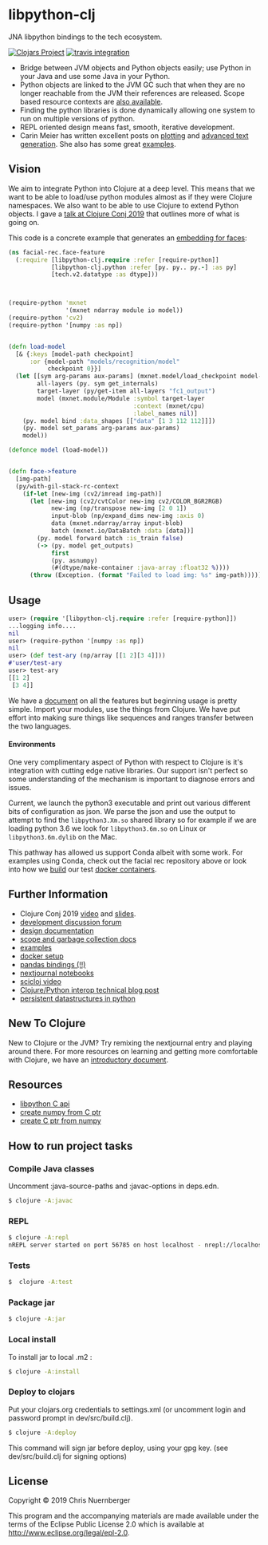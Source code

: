 # libpython-clj

JNA libpython bindings to the tech ecosystem.

[![Clojars Project](https://img.shields.io/clojars/v/cnuernber/libpython-clj.svg)](https://clojars.org/cnuernber/libpython-clj)
[![travis integration](https://travis-ci.com/cnuernber/libpython-clj.svg?branch=master)](https://travis-ci.com/cnuernber/libpython-clj)

* Bridge between JVM objects and Python objects easily; use Python in your Java and
  use some Java in your Python.
* Python objects are linked to the JVM GC such that when they are no longer reachable
  from the JVM their references are released.  Scope based resource contexts are
  [also available](https://github.com/cnuernber/libpython-clj/blob/master/docs/scopes-and-gc.md).
* Finding the python libraries is done dynamically allowing one system to run on multiple versions
  of python.
* REPL oriented design means fast, smooth, iterative development.
* Carin Meier has written excellent posts on [plotting](http://gigasquidsoftware.com/blog/2020/01/18/parens-for-pyplot/) and
  [advanced text generation](http://gigasquidsoftware.com/blog/2020/01/10/hugging-face-gpt-with-clojure/). She also has some
  great [examples](https://github.com/gigasquid/libpython-clj-examples).


## Vision

We aim to integrate Python into Clojure at a deep level.  This means that we want to
be able to load/use python modules almost as if they were Clojure namespaces.  We
also want to be able to use Clojure to extend Python objects.  I gave a
[talk at Clojure Conj 2019](https://www.youtube.com/watch?v=vQPW16_jixs) that
outlines more of what is going on.

This code is a concrete example that generates an
[embedding for faces](https://github.com/cnuernber/facial-rec):

```clojure
(ns facial-rec.face-feature
  (:require [libpython-clj.require :refer [require-python]]
            [libpython-clj.python :refer [py. py.. py.-] :as py]
            [tech.v2.datatype :as dtype]))



(require-python 'mxnet
                '(mxnet ndarray module io model))
(require-python 'cv2)
(require-python '[numpy :as np])


(defn load-model
  [& {:keys [model-path checkpoint]
      :or {model-path "models/recognition/model"
           checkpoint 0}}]
  (let [[sym arg-params aux-params] (mxnet.model/load_checkpoint model-path checkpoint)
        all-layers (py. sym get_internals)
        target-layer (py/get-item all-layers "fc1_output")
        model (mxnet.module/Module :symbol target-layer
                                   :context (mxnet/cpu)
                                   :label_names nil)]
    (py. model bind :data_shapes [["data" [1 3 112 112]]])
    (py. model set_params arg-params aux-params)
    model))

(defonce model (load-model))


(defn face->feature
  [img-path]
  (py/with-gil-stack-rc-context
    (if-let [new-img (cv2/imread img-path)]
      (let [new-img (cv2/cvtColor new-img cv2/COLOR_BGR2RGB)
            new-img (np/transpose new-img [2 0 1])
            input-blob (np/expand_dims new-img :axis 0)
            data (mxnet.ndarray/array input-blob)
            batch (mxnet.io/DataBatch :data [data])]
        (py. model forward batch :is_train false)
        (-> (py. model get_outputs)
            first
            (py. asnumpy)
            (#(dtype/make-container :java-array :float32 %))))
      (throw (Exception. (format "Failed to load img: %s" img-path))))))
```


## Usage

```clojure
user> (require '[libpython-clj.require :refer [require-python]])
...logging info....
nil
user> (require-python '[numpy :as np])
nil
user> (def test-ary (np/array [[1 2][3 4]]))
#'user/test-ary
user> test-ary
[[1 2]
 [3 4]]
```

We have a [document](docs/Usage.md) on all the features but beginning usage is
pretty simple.  Import your modules, use the things from Clojure.  We have put
effort into making sure things like sequences and ranges transfer between the two
languages.


#### Environments


One very complimentary aspect of Python with respect to Clojure is it's integration
with cutting edge native libraries.  Our support isn't perfect so some understanding
of the mechanism is important to diagnose errors and issues.

Current, we launch the python3 executable and print out various different bits of
configuration as json.  We parse the json and use the output to attempt to find
the `libpython3.Xm.so` shared library so for example if we are loading python
3.6 we look for `libpython3.6m.so` on Linux or `libpython3.6m.dylib` on the Mac.

This pathway has allowed us support Conda albeit with some work.  For examples
using Conda, check out the facial rec repository above or look into how we
[build](scripts/build-conda-docker)
our test [docker containers](dockerfiles/CondaDockerfile).


## Further Information

* Clojure Conj 2019 [video](https://www.youtube.com/watch?v=vQPW16_jixs) and
  [slides](https://docs.google.com/presentation/d/1uegYhpS6P2AtEfhpg6PlgBmTSIPqCXvFTWcGYG_Qk2o/edit?usp=sharing).
* [development discussion forum](https://clojurians.zulipchat.com/#narrow/stream/215609-libpython-clj-dev)
* [design documentation](docs/design.md)
* [scope and garbage collection docs](https://github.com/cnuernber/libpython-clj/blob/master/docs/scopes-and-gc.md)
* [examples](https://github.com/gigasquid/libpython-clj-examples)
* [docker setup](https://github.com/scicloj/docker-hub)
* [pandas bindings (!!)](https://github.com/alanmarazzi/panthera)
* [nextjournal notebooks](https://nextjournal.com/kommen)
* [scicloj video](https://www.youtube.com/watch?v=ajDiGS73i2o)
* [Clojure/Python interop technical blog post](http://techascent.com/blog/functions-across-languages.html)
* [persistent datastructures in python](https://github.com/tobgu/pyrsistent)


## New To Clojure

New to Clojure or the JVM?  Try remixing the nextjournal entry and playing around
there.  For more resources on learning and getting more comfortable with Clojure,
we have an [introductory document](docs/new-to-clojure.md).


## Resources

* [libpython C api](https://docs.python.org/3.7/c-api/index.html#c-api-index)
* [create numpy from C ptr](https://stackoverflow.com/questions/23930671/how-to-create-n-dim-numpy-array-from-a-pointer)
* [create C ptr from numpy](https://docs.scipy.org/doc/numpy/reference/generated/numpy.ndarray.ctypes.html)


## How to run project tasks

### Compile Java classes

Uncomment  :java-source-paths and :javac-options in deps.edn.

```bash
$ clojure -A:javac
```

### REPL

```bash
$ clojure -A:repl
nREPL server started on port 56785 on host localhost - nrepl://localhost:56785
```


### Tests

```bash
$  clojure -A:test
```

### Package jar

```bash
$ clojure -A:jar
```

### Local install

To install jar to local .m2 :

```bash
$ clojure -A:install
```

### Deploy to clojars

Put your clojars.org credentials to settings.xml (or uncomment login and password prompt in dev/src/build.clj).

```bash
$ clojure -A:deploy
```
This command will sign jar before deploy, using your gpg key. (see dev/src/build.clj for signing options)



## License

Copyright © 2019 Chris Nuernberger

This program and the accompanying materials are made available under the
terms of the Eclipse Public License 2.0 which is available at
http://www.eclipse.org/legal/epl-2.0.
